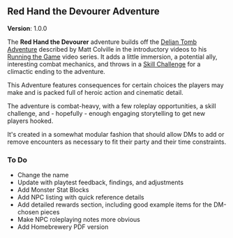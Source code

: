 ## Red Hand the Devourer Adventure

**Version**: 1.0.0

The **Red Hand the Devourer** adventure builds off the [Delian Tomb Adventure](https://youtu.be/zTD2RZz6mlo) described by Matt Colville in the introductory videos to his [Running the Game](https://www.youtube.com/playlist?list=PLlUk42GiU2guNzWBzxn7hs8MaV7ELLCP_) video series. It adds a little immersion, a potential ally, interesting combat mechanics, and throws in a [Skill Challenge](https://youtu.be/GvOeqDpkBm8) for a climactic ending to the adventure.

This Adventure features consequences for certain choices the players may make and is packed full of heroic action and cinematic detail.

The adventure is combat-heavy, with a few roleplay opportunities, a skill challenge, and - hopefully - enough engaging storytelling to get new players hooked.

It's created in a somewhat modular fashion that should allow DMs to add or remove encounters as necessary to fit their party and their time constraints.

### To Do

- Change the name
- Update with playtest feedback, findings, and adjustments
- Add Monster Stat Blocks
- Add NPC listing with quick reference details
- Add detailed rewards section, including good example items for the DM-chosen pieces
- Make NPC roleplaying notes more obvious
- Add Homebrewery PDF version
